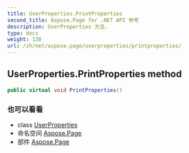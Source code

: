 ```yaml
---
title: UserProperties.PrintProperties
second_title: Aspose.Page for .NET API 参考
description: UserProperties 方法. 
type: docs
weight: 130
url: /zh/net/aspose.page/userproperties/printproperties/
---
```

## UserProperties.PrintProperties method

```csharp
public virtual void PrintProperties()
```

### 也可以看看

* class [UserProperties](../)
* 命名空间 [Aspose.Page](../../userproperties/)
* 部件 [Aspose.Page](../../../)


